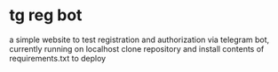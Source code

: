 # tg reg bot
 
a simple website to test registration and authorization via telegram bot, currently running on localhost
clone repository and install contents of requirements.txt to deploy
